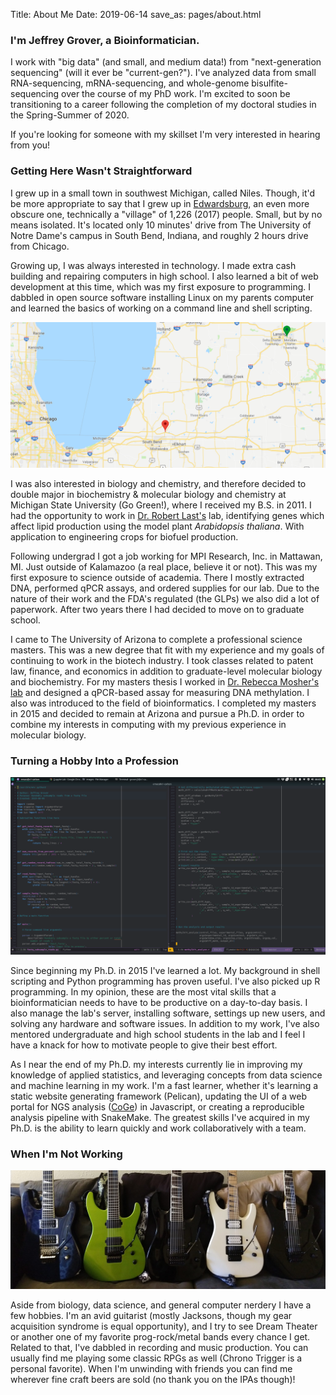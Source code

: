 Title: About Me
Date: 2019-06-14
save_as: pages/about.html

### I'm Jeffrey Grover, a Bioinformatician.

I work with "big data" (and small, and medium data!) from "next-generation 
sequencing" (will it ever be "current-gen?"). I've analyzed data from small
RNA-sequencing, mRNA-sequencing, and whole-genome bisulfite-sequencing over the
course of my PhD work. I'm excited to soon be transitioning to a career following
the completion of my doctoral studies in the Spring-Summer of 2020.

If you're looking for someone with my skillset I'm very interested in hearing
from you!

### Getting Here Wasn't Straightforward

I grew up in a small town in southwest Michigan, called Niles. Though, it'd be
more appropriate to say that I grew up in
[Edwardsburg](https://en.wikipedia.org/wiki/Edwardsburg,_Michigan), an even more
obscure one, technically a "village" of 1,226 (2017) people. Small, but by no
means isolated. It's located only 10 minutes' drive from The University of Notre
Dame's campus in South Bend, Indiana, and roughly 2 hours drive from Chicago.

Growing up, I was always interested in technology. I made extra cash building and
repairing computers in high school. I also learned a bit of web development at
this time, which was my first exposure to programming. I dabbled in open source
software installing Linux on my parents computer and learned the basics of
working on a command line and shell scripting.

<center>
<img src="/images/michiana.png" alt="Michiana">
</center>

I was also interested in biology and chemistry, and therefore decided to double
major in biochemistry & molecular biology and chemistry at Michigan State
University (Go Green!), where I received my B.S. in 2011. I had the opportunity
to work in
[Dr. Robert Last's](https://bmb.natsci.msu.edu/faculty/robert-l-last/) lab,
identifying genes which affect lipid production using the model plant
*Arabidopsis thaliana*. With application to engineering crops for biofuel
production.

Following undergrad I got a job working for MPI Research, Inc. in Mattawan, MI.
Just outside of Kalamazoo (a real place, believe it or not). This was my first
exposure to science outside of academia. There I mostly extracted DNA, performed
qPCR assays, and ordered supplies for our lab. Due to the nature of their work
and the FDA's regulated (the GLPs) we also did a lot of paperwork. After two
years there I had decided to move on to graduate school.

I came to The University of Arizona to complete a professional science masters.
This was a new degree that fit with my experience and my goals of continuing to
work in the biotech industry. I took classes related to patent law, finance, and
economics in addition to graduate-level molecular biology and biochemistry. For
my masters thesis I worked in
[Dr. Rebecca Mosher's lab](https://cals.arizona.edu/research/mosherlab/Mosher_Lab/Home.html)
and designed a qPCR-based assay for measuring DNA methylation. I also was
introduced to the field of bioinformatics. I completed my masters in 2015 and
decided to remain at Arizona and pursue a Ph.D. in order to combine my interests
in computing with my previous experience in molecular biology.

### Turning a Hobby Into a Profession

<center>
<img src="/images/doin_work.png", alt="Check Out SpacEmacs!">
</center>

Since beginning my Ph.D. in 2015 I've learned a lot. My background in shell
scripting and Python programming has proven useful. I've also picked up R
programming. In my opinion, these are the most vital skills that a
bioinformatician needs to have to be productive on a day-to-day basis. I also
manage the lab's server, installing software, settings up new users, and solving
any hardware and software issues. In addition to my work, I've also mentored
undergraduate and high school students in the lab and I feel I have a knack for
how to motivate people to give their best effort.

As I near the end of my Ph.D. my interests currently lie in improving my
knowledge of applied statistics, and leveraging concepts from data science and
machine learning in my work. I'm a fast learner, whether it's learning a static
website generating framework (Pelican), updating the UI of a web portal for NGS
analysis ([CoGe](https://genomevolution.org/coge/)) in Javascript, or creating a
reproducible analysis pipeline with SnakeMake. The greatest skills I've acquired
in my Ph.D. is the ability to learn quickly and work collaboratively with a team.

### When I'm Not Working

<center>
<img src="/images/geetars.png", alt="I don't have a problem...">
</center>

Aside from biology, data science, and general computer nerdery I have a few
hobbies. I'm an avid guitarist (mostly Jacksons, though my gear acquisition
syndrome is equal opportunity), and I try to see Dream Theater or another one of
my favorite prog-rock/metal bands every chance I get. Related to that, I've
dabbled in recording and music production. You can usually find me playing some
classic RPGs as well (Chrono Trigger is a personal favorite). When I'm unwinding
with friends you can find me wherever fine craft beers are sold (no thank you on
the IPAs though)!
